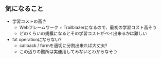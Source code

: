 ## 気になること

* 学習コストの高さ
  * Webフレームワーク + Trailblazerになるので、最初の学習コスト高そう
  * どのくらいの規模になるとその学習コストがペイ出来るかは難しい
* fat operationにならない?
  * callback / formを適切に分割出来れば大丈夫?
  * この辺りの勘所は実運用してみないとわからなそう

